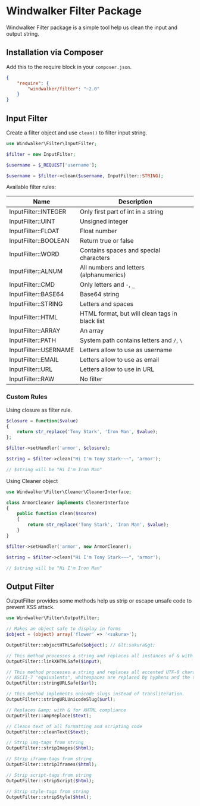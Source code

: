 # Windwalker Filter Package

Windwalker Filter package is a simple tool help us clean the input and output string. 

## Installation via Composer

Add this to the require block in your `composer.json`.

``` json
{
    "require": {
        "windwalker/filter": "~2.0"
    }
}
```

## Input Filter

Create a filter object and use `clean()` to filter input string.

``` php
use Windwalker\Filter\InputFilter;

$filter = new InputFilter;

$username = $_REQUEST['username'];

$username = $filter->clean($username, InputFilter::STRING);
```

Available filter rules:

| Name                  | Description |
| --------------------- | ------------|
| InputFilter::INTEGER  | Only first part of int in a string |
| InputFilter::UINT     | Unsigned integer |
| InputFilter::FLOAT    | Float number |
| InputFilter::BOOLEAN  | Return true or false |
| InputFilter::WORD     | Contains spaces and special characters |
| InputFilter::ALNUM    | All numbers and letters (alphanumerics) |
| InputFilter::CMD      | Only letters and `-`, `_` |
| InputFilter::BASE64   | Base64 string |
| InputFilter::STRING   | Letters and spaces |
| InputFilter::HTML     | HTML format, but will clean tags in black list |
| InputFilter::ARRAY    | An array |
| InputFilter::PATH     | System path contains letters and `/`, `\` |
| InputFilter::USERNAME | Letters allow to use as username |
| InputFilter::EMAIL    | Letters allow to use as email |
| InputFilter::URL      | Letters allow to use in URL |
| InputFilter::RAW      | No filter |

### Custom Rules

Using closure as filter rule.

``` php
$closure = function($value)
{
    return str_replace('Tony Stark', 'Iron Man', $value);
};

$filter->setHandler('armor', $closure);

$string = $filter->clean("Hi I'm Tony Stark~~~", 'armor');

// $string will be "Hi I'm Iron Man"
```

Using Cleaner object

``` php
use Windwalker\Filter\Cleaner\CleanerInterface;

class ArmorCleaner implements CleanerInterface
{
    public function clean($source)
    {
        return str_replace('Tony Stark', 'Iron Man', $value);
    }
}

$filter->setHandler('armor', new ArmorCleaner);

$string = $filter->clean("Hi I'm Tony Stark~~~", 'armor');

// $string will be "Hi I'm Iron Man"
```

## Output Filter

OutputFilter provides some methods help us strip or escape unsafe code to prevent XSS attack.

``` php
use Windwalker\Filter\OutputFilter;

// Makes an object safe to display in forms
$object = (object) array('flower' => '<sakura>');

OutputFilter::objectHTMLSafe($object); // &lt;sakura&gt;

// This method processes a string and replaces all instances of & with &amp; in links only.
OutputFilter::linkXHTMLSafe($input);

// This method processes a string and replaces all accented UTF-8 characters by unaccented
// ASCII-7 "equivalents", whitespaces are replaced by hyphens and the string is lowercase.
OutputFilter::stringURLSafe($url);

// This method implements unicode slugs instead of transliteration.
OutputFilter::stringURLUnicodeSlug($url);

// Replaces &amp; with & for XHTML compliance
OutputFilter::ampReplace($text);

// Cleans text of all formatting and scripting code
OutputFilter::cleanText($text);

// Strip img-tags from string
OutputFilter::stripImages($html);

// Strip iframe-tags from string
OutputFilter::stripIframes($html);

// Strip script-tags from string
OutputFilter::stripScript($html);

// Strip style-tags from string
OutputFilter::stripStyle($html);
```

